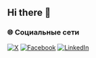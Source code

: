 ## Hi there 👋

<!--
**ChemObyazan/ChemObyazan** is a ✨ _special_ ✨ repository because its `README.md` (this file) appears on your GitHub profile.

Here are some ideas to get you started:

- 🔭 I’m currently working on ...
- 🌱 I’m currently learning ...
- 👯 I’m looking to collaborate on ...
- 🤔 I’m looking for help with ...
- 💬 Ask me about ...
- 📫 How to reach me: ...
- 😄 Pronouns: ...
- ⚡ Fun fact: ...
-->

### 🌐 Социальные сети

[![X](https://img.shields.io/badge/X-000000?style=for-the-badge&logo=x&logoColor=white)](https://x.com/ChemObyazan?s=09)
[![Facebook](https://img.shields.io/badge/Facebook-1877F2?style=for-the-badge&logo=facebook&logoColor=white)](https://www.facebook.com/share/1GEt8oeTia/)
[![LinkedIn](https://img.shields.io/badge/LinkedIn-0077B5?style=for-the-badge&logo=linkedin&logoColor=white)](https://www.linkedin.com/in/ruslan-beskorovayniy-9228a7384?utm_source=share&utm_campaign=share_via&utm_content=profile&utm_medium=android_app)
